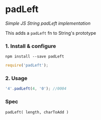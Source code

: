 # padLeft
*Simple JS String padLeft implementation*

This adds a `padLeft` fn to String's prototype

### 1. Install & configure

`npm install --save padLeft`

```js
require('padLeft');
```

### 2. Usage

```js
'4'.padLeft(4, '0'); //0004
```

### Spec

`padLeft( length, charToAdd )`
